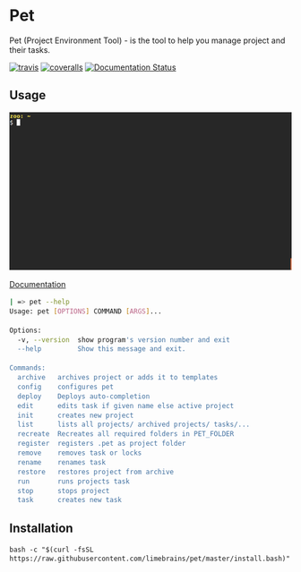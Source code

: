 
# Pet
 
Pet (Project Environment Tool) - is the tool to help you manage project and their tasks. 

[![travis](https://img.shields.io/travis/limebrains/pet.svg)](https://travis-ci.org/limebrains/pet)
[![coveralls](https://coveralls.io/repos/limebrains/pet/badge.svg?branch=master&service=github)](https://coveralls.io/github/limebrains/pet?branch=master)
[![Documentation Status](https://readthedocs.org/projects/pet-project-environment-tool/badge/?version=latest)](http://pet-project-environment-tool.readthedocs.io/en/latest/?badge=latest)

## Usage

![Usage](./pet.gif)


[Documentation](https://readthedocs.org/projects/pet-project-environment-tool/badge/?version=latest) 


```bash
| => pet --help
Usage: pet [OPTIONS] COMMAND [ARGS]...

Options:
  -v, --version  show program's version number and exit
  --help         Show this message and exit.

Commands:
  archive   archives project or adds it to templates
  config    configures pet
  deploy    Deploys auto-completion
  edit      edits task if given name else active project
  init      creates new project
  list      lists all projects/ archived projects/ tasks/...
  recreate  Recreates all required folders in PET_FOLDER
  register  registers .pet as project folder
  remove    removes task or locks
  rename    renames task
  restore   restores project from archive
  run       runs projects task
  stop      stops project
  task      creates new task

```

## Installation

```
bash -c "$(curl -fsSL https://raw.githubusercontent.com/limebrains/pet/master/install.bash)"
```
